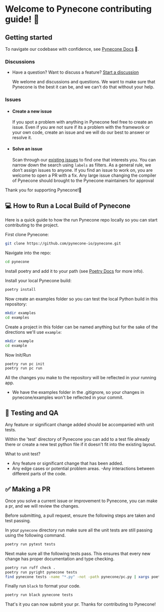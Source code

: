 # Welcome to Pynecone contributing guide! 🥳

## Getting started

To navigate our codebase with confidence, see [Pynecone Docs](https://pynecone.io/docs/getting-started/introduction) :confetti_ball:. 

### Discussions

- Have a question? Want to discuss a feature? [Start a discussion](https://github.com/pynecone-io/pynecone/discussions)

    We welome and discussions and questions. We want to make sure that Pynecone is the best it can be, and we can't do that without your help.

### Issues

* #### Create a new issue

    If you spot a problem with anything in Pynecone feel free to create an issue. Even if you are not sure if its a problem with the framework or your own code, create an issue and we will do our best to answer or resolve it.

* #### Solve an issue

    Scan through our [existing issues](https://github.com/pynecone-io/pynecone/issues) to find one that interests you. You can narrow down the search using `labels` as filters. As a general rule, we don’t assign issues to anyone. If you find an issue to work on, you are welcome to open a PR with a fix. Any large issue changing the compiler of Pynecone should brought to the Pynecone maintainers for approval

Thank you for supporting Pynecone!🎊

## 💻 How to Run a Local Build of Pynecone 
Here is a quick guide to how the run Pynecone repo locally so you can start contributing to the project.

First clone Pynecone:
``` bash
git clone https://github.com/pynecone-io/pynecone.git
```

Navigate into the repo:
``` bash
cd pynecone
```

Install poetry and add it to your path (see [Poetry Docs](https://python-poetry.org/docs/#installation) for more info).

Install your local Pynecone build:
``` bash
poetry install
```

Now create an examples folder so you can test the local Python build in this repository:
``` bash
mkdir examples
cd examples
```

Create a project in this folder can be named anything but for the sake of the directions we'll use `example`:
``` bash
mkdir example
cd example
```

Now Init/Run
``` bash
poetry run pc init
poetry run pc run
```

All the changes you make to the repository will be reflected in your running app.
* We have the examples folder in the .gitignore, so your changes in pynecone/examples won't be reflected in your commit.

## 🧪 Testing and QA

Any feature or significant change added should be accompanied with unit tests.

Within the 'test' directory of Pynecone you can add to a test file already there or create a new test python file if it doesn't fit into the existing layout.

What to unit test?
- Any feature or significant change that has been added.
- Any edge cases or potential problem areas.
 -Any interactions between different parts of the code.


## ✅ Making a PR

Once you solve a current issue or improvement to Pynecone, you can make a pr, and we will review the changes. 

Before submitting, a pull request, ensure the following steps are taken and test passing.

In your `pynecone` directory run make sure all the unit tests are still passing using the following command.
``` bash
poetry run pytest tests
```
Next make sure all the following tests pass. This ensures that every new change has proper documentation and type checking.
``` bash
poetry run ruff check .
poetry run pyright pynecone tests
find pynecone tests -name "*.py" -not -path pynecone/pc.py | xargs poetry run darglint
```
Finally run `black` to format your code.
``` bash
poetry run black pynecone tests
```
That's it you can now submit your pr. Thanks for contributing to Pynecone!
